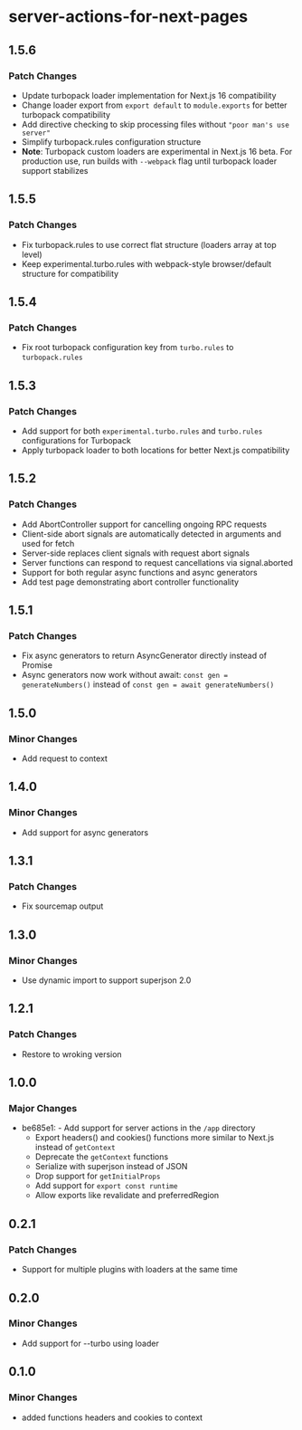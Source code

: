 # server-actions-for-next-pages

## 1.5.6

### Patch Changes

- Update turbopack loader implementation for Next.js 16 compatibility
- Change loader export from `export default` to `module.exports` for better turbopack compatibility
- Add directive checking to skip processing files without `"poor man's use server"`
- Simplify turbopack.rules configuration structure
- **Note**: Turbopack custom loaders are experimental in Next.js 16 beta. For production use, run builds with `--webpack` flag until turbopack loader support stabilizes

## 1.5.5

### Patch Changes

- Fix turbopack.rules to use correct flat structure (loaders array at top level)
- Keep experimental.turbo.rules with webpack-style browser/default structure for compatibility

## 1.5.4

### Patch Changes

- Fix root turbopack configuration key from `turbo.rules` to `turbopack.rules`

## 1.5.3

### Patch Changes

- Add support for both `experimental.turbo.rules` and `turbo.rules` configurations for Turbopack
- Apply turbopack loader to both locations for better Next.js compatibility

## 1.5.2

### Patch Changes

- Add AbortController support for cancelling ongoing RPC requests
- Client-side abort signals are automatically detected in arguments and used for fetch
- Server-side replaces client signals with request abort signals
- Server functions can respond to request cancellations via signal.aborted
- Support for both regular async functions and async generators
- Add test page demonstrating abort controller functionality

## 1.5.1

### Patch Changes

- Fix async generators to return AsyncGenerator directly instead of Promise<AsyncGenerator>
- Async generators now work without await: `const gen = generateNumbers()` instead of `const gen = await generateNumbers()`

## 1.5.0

### Minor Changes

- Add request to context

## 1.4.0

### Minor Changes

- Add support for async generators

## 1.3.1

### Patch Changes

- Fix sourcemap output

## 1.3.0

### Minor Changes

- Use dynamic import to support superjson 2.0

## 1.2.1

### Patch Changes

- Restore to wroking version

## 1.0.0

### Major Changes

- be685e1: - Add support for server actions in the `/app` directory
  - Export headers() and cookies() functions more similar to Next.js instead of `getContext`
  - Deprecate the `getContext` functions
  - Serialize with superjson instead of JSON
  - Drop support for `getInitialProps`
  - Add support for `export const runtime`
  - Allow exports like revalidate and preferredRegion

## 0.2.1

### Patch Changes

- Support for multiple plugins with loaders at the same time

## 0.2.0

### Minor Changes

- Add support for --turbo using loader

## 0.1.0

### Minor Changes

- added functions headers and cookies to context
